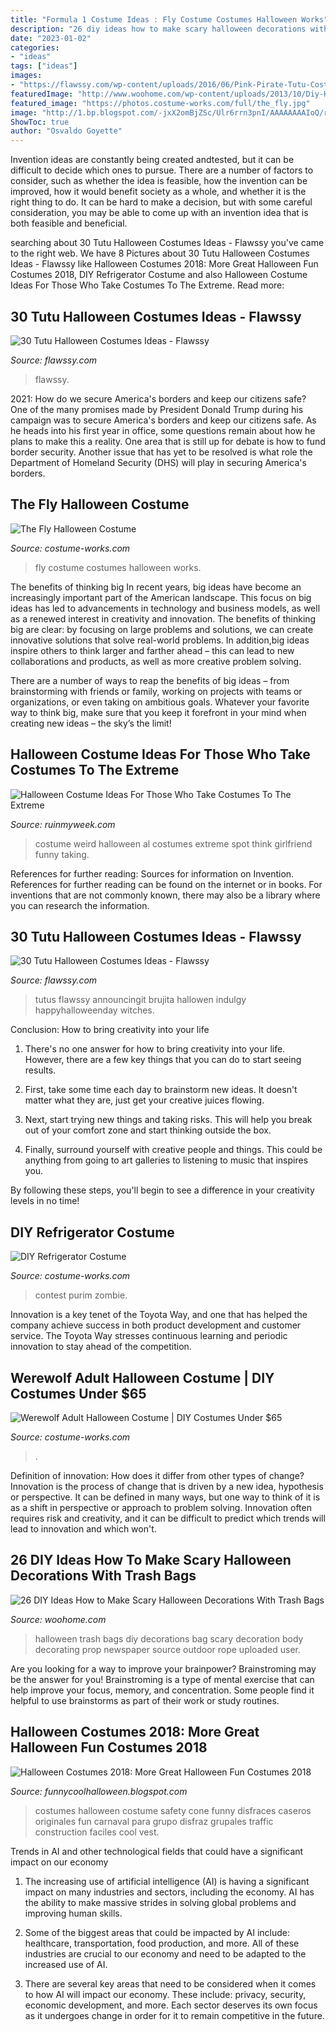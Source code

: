 ```yaml
---
title: "Formula 1 Costume Ideas : Fly Costume Costumes Halloween Works"
description: "26 diy ideas how to make scary halloween decorations with trash bags"
date: "2023-01-02"
categories:
- "ideas"
tags: ["ideas"]
images:
- "https://flawssy.com/wp-content/uploads/2016/06/Pink-Pirate-Tutu-Costume.jpg"
featuredImage: "http://www.woohome.com/wp-content/uploads/2013/10/Diy-Halloween-items-With-Trash-Bags-7-2.jpg"
featured_image: "https://photos.costume-works.com/full/the_fly.jpg"
image: "http://1.bp.blogspot.com/-jxX2omBjZSc/Ulr6rrn3pnI/AAAAAAAAIoQ/rZo2MrlNX2M/s1600/Voice-cones3-e1289448892179.jpg"
ShowToc: true
author: "Osvaldo Goyette"
---
```



Invention ideas are constantly being created andtested, but it can be difficult to decide which ones to pursue. There are a number of factors to consider, such as whether the idea is feasible, how the invention can be improved, how it would benefit society as a whole, and whether it is the right thing to do. It can be hard to make a decision, but with some careful consideration, you may be able to come up with an invention idea that is both feasible and beneficial.

	

		
searching about 30 Tutu Halloween Costumes Ideas - Flawssy you've came to the right web. We have 8 Pictures about 30 Tutu Halloween Costumes Ideas - Flawssy like Halloween Costumes 2018: More Great Halloween Fun Costumes 2018, DIY Refrigerator Costume and also Halloween Costume Ideas For Those Who Take Costumes To The Extreme. Read more:
		
    
## 30 Tutu Halloween Costumes Ideas - Flawssy

<img loading=lazy src="https://flawssy.com/wp-content/uploads/2016/06/Pink-Pirate-Tutu-Costume.jpg" onerror="this.onerror=null;this.src='https://tse1.mm.bing.net/th?id=OIP.24flhUEF3VLLXQuPAwX2yQHaKr&amp;pid=15.1';" alt="30 Tutu Halloween Costumes Ideas - Flawssy">

_Source: flawssy.com_

>flawssy. 

	

2021: How do we secure America's borders and keep our citizens safe?
One of the many promises made by President Donald Trump during his campaign was to secure America's borders and keep our citizens safe. As he heads into his first year in office, some questions remain about how he plans to make this a reality. One area that is still up for debate is how to fund border security. Another issue that has yet to be resolved is what role the Department of Homeland Security (DHS) will play in securing America's borders.

    
## The Fly Halloween Costume

<img loading=lazy src="https://photos.costume-works.com/full/the_fly.jpg" onerror="this.onerror=null;this.src='https://tse2.mm.bing.net/th?id=OIP.1SoyIXprzM_fbjpoxSGBLAHaJ3&amp;pid=15.1';" alt="The Fly Halloween Costume">

_Source: costume-works.com_

>fly costume costumes halloween works. 

	

The benefits of thinking big
In recent years, big ideas have become an increasingly important part of the American landscape. This focus on big ideas has led to advancements in technology and business models, as well as a renewed interest in creativity and innovation.
The benefits of thinking big are clear: by focusing on large problems and solutions, we can create innovative solutions that solve real-world problems. In addition,big ideas inspire others to think larger and farther ahead – this can lead to new collaborations and products, as well as more creative problem solving.

There are a number of ways to reap the benefits of big ideas – from brainstorming with friends or family, working on projects with teams or organizations, or even taking on ambitious goals. Whatever your favorite way to think big, make sure that you keep it forefront in your mind when creating new ideas – the sky’s the limit!

    
## Halloween Costume Ideas For Those Who Take Costumes To The Extreme

<img loading=lazy src="https://ruinmyweek.com/wp-content/uploads/2019/09/tk-halloween-costume-ideas-for-people-who-like-taking-their-costumes-to-the-extreme-25.jpg" onerror="this.onerror=null;this.src='https://tse1.mm.bing.net/th?id=OIP.gPU2xgzgPazYuqgszO8FTAHaJQ&amp;pid=15.1';" alt="Halloween Costume Ideas For Those Who Take Costumes To The Extreme">

_Source: ruinmyweek.com_

>costume weird halloween al costumes extreme spot think girlfriend funny taking. 

	

References for further reading: Sources for information on Invention.
References for further reading can be found on the internet or in books. For inventions that are not commonly known, there may also be a library where you can research the information.

    
## 30 Tutu Halloween Costumes Ideas - Flawssy

<img loading=lazy src="https://www.flawssy.com/wp-content/uploads/2016/06/Tutu-Dress-Halloween-Costumes-ideas.jpg" onerror="this.onerror=null;this.src='https://tse1.mm.bing.net/th?id=OIP.IfZ3GXH9lYOQA5z0Aq_4LAHaLH&amp;pid=15.1';" alt="30 Tutu Halloween Costumes Ideas - Flawssy">

_Source: flawssy.com_

>tutus flawssy announcingit brujita hallowen indulgy happyhalloweenday witches. 

	

Conclusion: How to bring creativity into your life
1. There's no one answer for how to bring creativity into your life. However, there are a few key things that you can do to start seeing results.
2. First, take some time each day to brainstorm new ideas. It doesn't matter what they are, just get your creative juices flowing.

3. Next, start trying new things and taking risks. This will help you break out of your comfort zone and start thinking outside the box.

4. Finally, surround yourself with creative people and things. This could be anything from going to art galleries to listening to music that inspires you.

By following these steps, you'll begin to see a difference in your creativity levels in no time!

    
## DIY Refrigerator Costume

<img loading=lazy src="https://photos.costume-works.com/full/refrigerator9.jpg" onerror="this.onerror=null;this.src='https://tse1.mm.bing.net/th?id=OIP.TD_ZZId1p6UmKLJXUL3-wQHaJ3&amp;pid=15.1';" alt="DIY Refrigerator Costume">

_Source: costume-works.com_

>contest purim zombie. 

	

Innovation is a key tenet of the Toyota Way, and one that has helped the company achieve success in both product development and customer service. The Toyota Way stresses continuous learning and periodic innovation to stay ahead of the competition.

    
## Werewolf Adult Halloween Costume | DIY Costumes Under $65

<img loading=lazy src="https://photos.costume-works.com/full/werewolf34.jpg" onerror="this.onerror=null;this.src='https://tse2.mm.bing.net/th?id=OIP.QOyA0PYDGa6wJLUtWjMktQHaLg&amp;pid=15.1';" alt="Werewolf Adult Halloween Costume | DIY Costumes Under $65">

_Source: costume-works.com_

>. 

	

Definition of innovation: How does it differ from other types of change?
Innovation is the process of change that is driven by a new idea, hypothesis or perspective. It can be defined in many ways, but one way to think of it is as a shift in perspective or approach to problem solving. Innovation often requires risk and creativity, and it can be difficult to predict which trends will lead to innovation and which won't.

    
## 26 DIY Ideas How To Make Scary Halloween Decorations With Trash Bags

<img loading=lazy src="http://www.woohome.com/wp-content/uploads/2013/10/Diy-Halloween-items-With-Trash-Bags-7-2.jpg" onerror="this.onerror=null;this.src='https://tse3.mm.bing.net/th?id=OIP.lUSX6RPEDdUhbOMG1u6oogHaJ4&amp;pid=15.1';" alt="26 DIY Ideas How to Make Scary Halloween Decorations With Trash Bags">

_Source: woohome.com_

>halloween trash bags diy decorations bag scary decoration body decorating prop newspaper source outdoor rope uploaded user. 

	

Are you looking for a way to improve your brainpower? Brainstroming may be the answer for you! Brainstroming is a type of mental exercise that can help improve your focus, memory, and concentration. Some people find it helpful to use brainstorms as part of their work or study routines.

    
## Halloween Costumes 2018: More Great Halloween Fun Costumes 2018

<img loading=lazy src="http://1.bp.blogspot.com/-jxX2omBjZSc/Ulr6rrn3pnI/AAAAAAAAIoQ/rZo2MrlNX2M/s1600/Voice-cones3-e1289448892179.jpg" onerror="this.onerror=null;this.src='https://tse4.mm.bing.net/th?id=OIP.3tV6PjafXAv54soZzDIFcQHaJ4&amp;pid=15.1';" alt="Halloween Costumes 2018: More Great Halloween Fun Costumes 2018">

_Source: funnycoolhalloween.blogspot.com_

>costumes halloween costume safety cone funny disfraces caseros originales fun carnaval para grupo disfraz grupales traffic construction faciles cool vest. 

	

Trends in AI and other technological fields that could have a significant impact on our economy
1. The increasing use of artificial intelligence (AI) is having a significant impact on many industries and sectors, including the economy. AI has the ability to make massive strides in solving global problems and improving human skills.
2. Some of the biggest areas that could be impacted by AI include: healthcare, transportation, food production, and more. All of these industries are crucial to our economy and need to be adapted to the increased use of AI.

3. There are several key areas that need to be considered when it comes to how AI will impact our economy. These include: privacy, security, economic development, and more. Each sector deserves its own focus as it undergoes change in order for it to remain competitive in the future.


